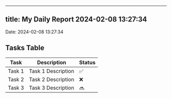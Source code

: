 
---
title: My Daily Report 2024-02-08 13:27:34
---

Date: 2024-02-08 13:27:34

## Tasks Table

| Task | Description | Status |
|------|-------------|--------|
| Task 1 | Task 1 Description | ✅ |
| Task 2 | Task 2 Description | ❌ |
| Task 3 | Task 3 Description | 🔜 |
